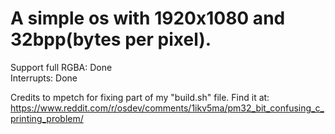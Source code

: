 <h1>A simple os with 1920x1080 and 32bpp(bytes per pixel).</h1>

Support full RGBA: Done<br>
Interrupts: Done

Credits to mpetch for fixing part of my "build.sh" file. Find it at: https://www.reddit.com/r/osdev/comments/1ikv5ma/pm32_bit_confusing_c_printing_problem/
